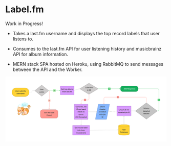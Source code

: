 # Label.fm

Work in Progress!


- Takes a last.fm username and displays the top record labels that user listens to.

- Consumes to the last.fm API for user listening history and musicbrainz API for album information.

- MERN stack SPA hosted on Heroku, using RabbitMQ to send messages between the API and the Worker.



![Once the user submits their username, the API checks if the user exists in last.fm. If not, they get a "No User Found" response. If so, it gets the label information for their top albums in the MongoDB. If the database does not have the label information, then the missing mbids are sent to the queue. The worker will get label information from musicbrainz.](flow.png?raw=true "Flow Diagram")

